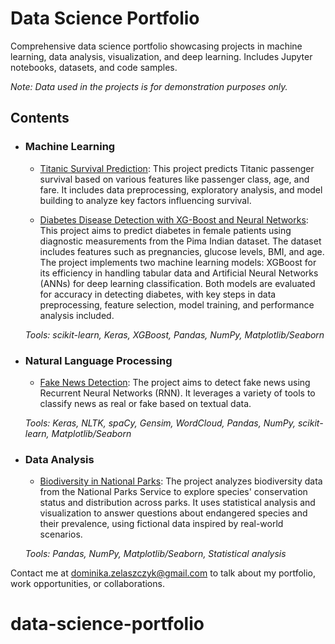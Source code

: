 # Data Science Portfolio
Comprehensive data science portfolio showcasing projects in machine learning, data analysis, visualization, and deep learning. Includes Jupyter notebooks, datasets, and code samples.

*Note: Data used in the projects is for demonstration purposes only.*
## Contents

- ### Machine Learning

    - [Titanic Survival Prediction](https://github.com/dominika-zelaszczyk/data-science-portfolio/blob/main/Projects/Titanic%20Survival%20Prediction%20Using%20Machine%20Learning/Titanic%20Survivor%20Prediction.ipynb):
This project predicts Titanic passenger survival based on various features like passenger class, age, and fare. It includes data preprocessing, exploratory analysis, and model building to analyze key factors influencing survival.

    - [Diabetes Disease Detection with XG-Boost and Neural Networks](https://github.com/dominika-zelaszczyk/data-science-portfolio/blob/main/Projects/Diabetes%20Disease%20Detection%20with%20XG-Boost%20and%20Neural%20Networks/Diabetes%20Detection%20Using%20XGBoost%20and%20ANNs.ipynb):
This project aims to predict diabetes in female patients using diagnostic measurements from the Pima Indian dataset. The dataset includes features such as pregnancies, glucose levels, BMI, and age. The project implements two machine learning models: XGBoost for its efficiency in handling tabular data and Artificial Neural Networks (ANNs) for deep learning classification. Both models are evaluated for accuracy in detecting diabetes, with key steps in data preprocessing, feature selection, model training, and performance analysis included.

    *Tools: scikit-learn, Keras, XGBoost, Pandas, NumPy, Matplotlib/Seaborn*

- ### Natural Language Processing

    - [Fake News Detection](https://github.com/dominika-zelaszczyk/data-science-portfolio/blob/main/Projects/Fake%20News%20Detection%20with%20Machine%20Learning/FakeNewsClassification.ipynb):
The project aims to detect fake news using Recurrent Neural Networks (RNN). It leverages a variety of tools to classify news as real or fake based on textual data.

    *Tools: Keras, NLTK, spaCy, Gensim, WordCloud, Pandas, NumPy, scikit-learn, Matplotlib/Seaborn*

- ### Data Analysis

    - [Biodiversity in National Parks](https://github.com/dominika-zelaszczyk/data-science-portfolio/blob/main/Projects/Biodiversity%20in%20National%20Parks/biodiversity.ipynb): 
The project analyzes biodiversity data from the National Parks Service to explore species' conservation status and distribution across parks. It uses statistical analysis and visualization to answer questions about endangered species and their prevalence, using fictional data inspired by real-world scenarios.

    *Tools: Pandas, NumPy, Matplotlib/Seaborn, Statistical analysis*

Contact me at [dominika.zelaszczyk@gmail.com](mailto:dominika.zelaszczyk@gmail.com) to talk about my portfolio, work opportunities, or collaborations.

# data-science-portfolio
